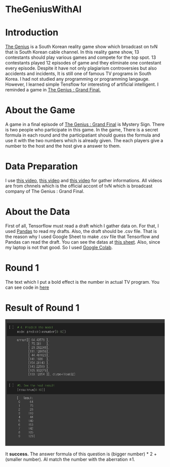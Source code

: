 # TheGeniusWithAI

# Introduction
[The Genius](https://en.wikipedia.org/wiki/The_Genius_(TV_series)) is a South Korean reality game show which broadcast on tvN that is South Korean cable channel. In this reality game show, 13 contestants should play various games and compete for the top spot. 13 contestants played 12 episodes of game and they eliminate one contestant every episode.  Despite it have not only plagiarism controversies but also accidents and incidents, It is still one of famous TV programs in South Korea. I had not studied any programming or programming langauge. However, I learned simple Tensflow for interesting of artificial intelligent. I reminded a game in [The Genius : Grand Final.](https://en.wikipedia.org/wiki/The_Genius:_Grand_Final)  

# About the Game
A game in a final episode of [The Genius : Grand Final](https://en.wikipedia.org/wiki/The_Genius:_Grand_Final) is Mystery Sign. There is two people who participate in this game. In the game, There is a secret formula in each round and the participatiant should guess the formula and use it with the two numbers which is already given. The each players give a number to the host and the host give a answer to them. 

# Data Preparation
I use [this video](https://youtu.be/vFnTtf15ZtE), [this video](https://youtu.be/s0kCnFiZPN4) and [this video](https://youtu.be/x329VEJjjdU) for gather informations. All videos are from chnnels which is the official accont of tvN which is broadcast company of The Genius : Grand Final.  

# About the Data
First of all, Tensorflow must read a draft which I gather data on. For that, I used [Pandas](https://pandas.pydata.org/) to read my drafts. Also, the draft should be .csv file. That is the reason why I used Google Sheet to make .csv file that Tensorflow and Pandas can read the draft. You can see the datas at [this sheet](https://docs.google.com/spreadsheets/d/1zMR0-eyFT5Dln8N-7rrnY1rUEOE2V1K6vLw8oZPWs8o/edit?usp=sharing). Also, since my laptop is not that good. So I used [Google Colab](https://colab.research.google.com/).

# Round 1
The text which I put a bold effect is the number in actual TV program. 
You can see code in [here](https://colab.research.google.com/drive/1OVp6zCMFOJBSRk5vZ7xvCA71VMD0L9X8?usp=sharing) 

# Result of Round 1
![alt text](Images/TheGeniusWithAI_Round1_Result.png)

It **success.** The answer formula of this question is (bigger number) * 2 + (smaller number). AI match the number with the aberration ±1. 
